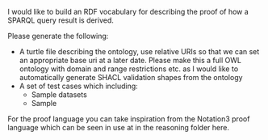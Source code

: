 I would like to build an RDF vocabulary for describing the proof of how a SPARQL query result is derived.

Please generate the following:
- A turtle file describing the ontology, use relative URIs so that we can set an appropriate base uri at a later date. Please make this a full OWL ontology with domain and range restrictions etc. as I would like to automatically generate SHACL validation shapes from the ontology
- A set of test cases which including:
   - Sample datasets
   - Sample

For the proof language you can take inspiration from the Notation3 proof language which can be seen in use at in the reasoning folder here.